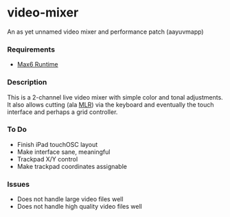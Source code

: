 # video-mixer
An as yet unnamed video mixer and performance patch (aayuvmapp)

### Requirements
- [Max6 Runtime](http://cycling74.com/max/runtime/)

### Description
This is a 2-channel live video mixer with simple color and tonal adjustments. It also allows cutting (ala [MLR](http://monome.org/docs/app:mlr)) via the keyboard and eventually the touch interface and perhaps a grid controller.

### To Do
- Finish iPad touchOSC layout
- Make interface sane, meaningful
- Trackpad X/Y control
- Make trackpad coordinates assignable

### Issues
- Does not handle large video files well
- Does not handle high quality video files well